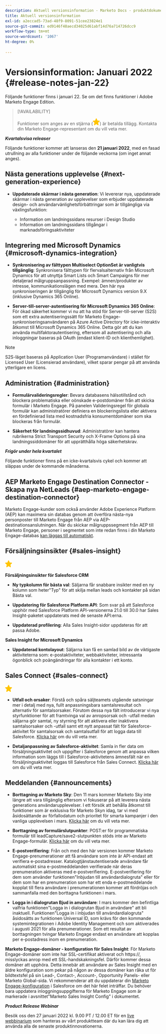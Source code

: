 ```yaml
---
description: Aktuell versionsinformation - Marketo Docs - produktdokumentation
title: Aktuell versionsinformation
exl-id: a2eccad5-73ad-48f9-8091-51cee23824e1
source-git-commit: ed9146f48aecd34025d61abf14d76a714726dcc9
workflow-type: tm+mt
source-wordcount: '1067'
ht-degree: 0%

---
```


# Versionsinformation: Januari 2022 {#release-notes-jan-22}

Följande funktioner finns i januari 22. Se om det finns funktioner i Adobe Marketo Engage Edition.

>[!AVAILABILITY]
>
>Funktioner som anges av en stjärna (![stjärna](assets/yellow-star.png)) är betalda tillägg. Kontakta din Marketo Engage-representant om du vill veta mer.

**_Kvartalsvisa releaser_**

Följande funktioner kommer att lanseras den **21 januari 2022**, med en fasad utrullning av alla funktioner under de följande veckorna (om inget annat anges).

## Nästa generations upplevelse {#next-generation-experience}

* **Uppdaterade skärmar i nästa generation**: Vi levererar nya, uppdaterade skärmar i nästa generation av upplevelser som erbjuder uppdaterade design- och användarvänlighetsförbättringar som är tillgängliga via växlingsfunktion:

   * Information om landningssidans resurser i Design Studio
   * Information om landningssidans tillgångar i marknadsföringsaktiviteter

## Integrering med Microsoft Dynamics {#microsoft-dynamics-integration}

* **Synkronisering av fälttypen Multiselect OptionSet är vanligtvis tillgänglig**: Synkronisera fälttypen för flervalsalternativ från Microsoft Dynamics för att utnyttja Smart Lists och Smart Campaigns för mer detaljerad målgruppsanpassning. Exempel: ämnen/produkter av intresse, kommunikationslägen med mera. Den här nya synkroniseringen är tillgänglig för Microsoft Dynamics version 9.X (inklusive Dynamics 365 Online).

* **Server-till-server-autentisering för Microsoft Dynamics 365 Online**: För ökad säkerhet kommer vi nu att ha stöd för Server-till-server (S2S) som ett extra autentiseringssätt för Marketo Engage-synkroniseringsanvändaren på Azure Active Directory för icke-interaktiv åtkomst till Microsoft Dynamics 365 Online. Detta gör att du kan använda multifaktorautentisering, eftersom all autentisering och alla inloggningar baseras på OAuth (endast klient-ID och klienthemlighet).

>[!NOTE]
>
>S2S-läget baseras på Application User (Programanvändare) i stället för Licensed User (Licensierad användare), vilket sparar pengar på att använda ytterligare en licens.

## Administration {#administration}

* **Formulärvalideringsregler**: Bevara databasens hälsotillstånd och blockera problematiska eller oönskade e-postdomäner från att skicka formulär i Marketo Engage. På panelen Valideringsregel för globala formulär kan administratörer definiera en blockeringslista eller aktivera en fördefinierad lista med kostnadsfria konsumentdomäner som ska blockeras från formulär.

* **Säkerhet för landningssidhuvud**: Administratörer kan hantera rubrikerna Strict Transport Security och X-Frame Options på sina landningssiddomäner för att upprätthålla höga säkerhetskrav.

**_Frigör under hela kvartalet_**

Följande funktioner finns på en icke-kvartalsvis cykel och kommer att släppas under de kommande månaderna.

## AEP Marketo Engage Destination Connector - Skapa nya NetLeads {#aep-marketo-engage-destination-connector}

Marketo Engage-kunder som också använder Adobe Experience Platform (AEP) kan maximera sin databas genom att överföra nästa-nya personposter till Marketo Engage från AEP via AEP-destinationsanslutningen. När du skickar målgruppssegment från AEP till Marketo Engage, personer i segmentet som inte redan finns i din Marketo Engage-databas [kan läggas till automatiskt](/help/marketo/product-docs/core-marketo-concepts/smart-lists-and-static-lists/static-lists/push-an-adobe-experience-platform-segment-to-a-marketo-static-list.md).

## Försäljningsinsikter {#sales-insight}

![(stjärna)](assets/yellow-star.png)

**Försäljningsinsikter för Salesforce CRM**

* **Ny typkolumn för bästa val**: Säljarna får snabbare insikter med en ny kolumn som heter&quot;Typ&quot; för att skilja mellan leads och kontakter på sidan Bästa val.

* **Uppdatering för Salesforce Platform API**: Som svar på att Salesforce upphör med Salesforce Platform API-versionerna 21.0 till 30.0 har Sales Insight-paketet uppdaterats med de senaste API:erna.

* **Uppdaterad profilering**: Alla Sales Insight-sidor uppdateras för att passa Adobe.

**Sales Insight for Microsoft Dynamics**

* **Uppdaterad kontolayout**: Säljarna kan få en samlad bild av de viktigaste aktiviteterna som: e-postaktiviteter, webbaktiviteter, intressanta ögonblick och poängändringar för alla kontakter i ett konto.

## Sales Connect {#sales-connect}

![(stjärna)](assets/yellow-star.png)

* **Utfall och orsaker**: Förstå och spåra säljteamets utgående satsningar mer i detalj med nya, fullt anpassningsbara samtalsresultat och alternativ för samtalsorsaker. Förutom dessa nya fält introducerar vi nya styrfunktioner för att framtvinga val av anropsorsak och -utfall medan säljarna gör samtal, ny styrning för att aktivera eller inaktivera samtalsorsaker och -utfall samt ett nytt anpassat fält för Salesforce-aktivitet för samtalsorsak och samtalsutfall för att logga data till Salesforce. [Klicka här](https://nation.marketo.com/t5/product-blogs/sales-connect-enhancements-to-call-outcomes-q1-22-release/ba-p/319812) om du vill veta mer.

* **Detaljanpassning av Salesforce-aktivitet**: Samla in fler data om försäljningsaktivitet och uppgifter i Salesforce genom att anpassa vilken information som läggs till i Salesforce-aktivitetens ämnesfält när en försäljningsaktivitet loggas till Salesforce från Sales Connect. [Klicka här](https://nation.marketo.com/t5/product-blogs/sales-connect-enahncements-to-activity-logging-to-salesforce-q1/ba-p/319819) om du vill veta mer.

## Meddelanden {#announcements}

* **Borttagning av Marketo Sky**: Den 11 mars kommer Marketo Sky inte längre att vara tillgänglig eftersom vi fokuserar på att leverera nästa generations användarupplevelser. I ett försök att behålla åtkomst till funktioner som är exklusiva för Marketo Skyn idag, tar vi med åsidosättande av förfallodatum och prioritet för smarta kampanjer i den vanliga upplevelsen i mars. [Klicka här](https://nation.marketo.com/t5/the-next-generation-experience/marketo-sky-deprecation-notice/ba-p/320115#M33) om du vill veta mer.

* **Borttagning av formulärslutpunkter**: POST:er för programmatiska formulär till leadCapture/save2-slutpunkten stöds inte av Marketo Engage-formulär. [Klicka här](https://nation.marketo.com/t5/product-documents/updated-october-2021-upcoming-changes-to-the-marketo-engage-form/ta-p/306631) om du vill veta mer.

* **E-postverifiering**: Från och med den här versionen kommer Marketo Engage-prenumerationer att få användare som inte är API-endast att verifiera e-postadresser. Katalogtjänstautentiserade användare får automatiskt sina e-postmeddelanden verifierade när deras prenumeration aktiveras med e-postverifiering. E-postverifiering för dem som använder funktionen&quot;Inbjudan till användardialogruta&quot; eller för dem som har en prenumeration som har ett enda e-postmeddelande kopplat till flera användare i prenumerationen kommer att fördröjas och sammanfalla med den borttagna funktionen i mars.

* **Logga in i dialogrutan Bjud in användare**: I mars kommer den befintliga valfria funktionen&quot;Logga in i dialogrutan Bjud in användare&quot; att bli inaktuell. Funktionen&quot;Logga in i inbjudan till användardialogruta&quot; åsidosätts av funktionen Universal ID, som krävs för den kommande systemintegrationen i Adobe Identity Management och som aktiverades i augusti 2021 för alla prenumerationer. Som ett resultat av borttagningen tvingar Marketo Engage endast en användare att kopplas per e-postadress inom en prenumeration.

**Marketo Engage-domäner - konfiguration för Sales Insight**: För Marketo Engage-domäner som inte har SSL-certifikat aktiverat och https://, misslyckas anrop med ett SSL-handskakningsfel. Därför kommer dessa domäner att upphöra. Detta innebär att användare av Sales Insight med en äldre konfiguration som pekar på någon av dessa domäner kan råka ut för bildtextsfel på sin Lead-, Contact-, Account-, Opportunity Panels- eller Marketo Global-sida. Vi rekommenderar att du uppdaterar din [Marketo Engage-konfiguration](/help/marketo/product-docs/marketo-sales-insight/msi-for-salesforce/configuration/configure-marketo-sales-insight-in-salesforce-enterprise-unlimited.md) i Salesforce om det här felet inträffar. Du behöver bara uppdatera inloggningsuppgifterna för Marketo Engage som är markerade i avsnittet&quot;Marketo Sales Insight Config&quot; i dokumentet.

**_Product Release Webinar_**

Besök oss den 27 januari 2022 kl. 9.00 PT / 12.00 ET för en [live webbinarium](https://engage.marketo.com/2022_January_Release_Webinar_RegistrationPage.html) som hanteras av vårt produktteam där du kan lära dig att använda alla de senaste produktinnovationerna.
